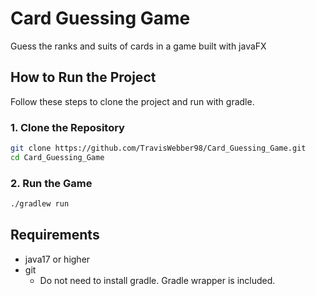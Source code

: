 # Card Guessing Game

Guess the ranks and suits of cards in a game built with javaFX

## How to Run the Project

Follow these steps to clone the project and run with gradle.

### 1. Clone the Repository

```bash
git clone https://github.com/TravisWebber98/Card_Guessing_Game.git
cd Card_Guessing_Game
```

### 2. Run the Game
```bash
./gradlew run
```

## Requirements
- java17 or higher
- git
    - Do not need to install gradle. Gradle wrapper is included.